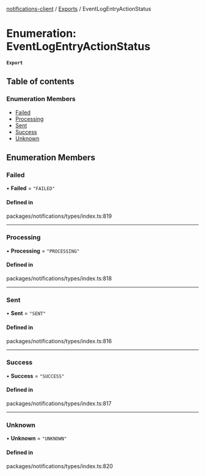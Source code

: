 [notifications-client](../README.md) / [Exports](../modules.md) / EventLogEntryActionStatus

# Enumeration: EventLogEntryActionStatus

**`Export`**

## Table of contents

### Enumeration Members

- [Failed](EventLogEntryActionStatus.md#failed)
- [Processing](EventLogEntryActionStatus.md#processing)
- [Sent](EventLogEntryActionStatus.md#sent)
- [Success](EventLogEntryActionStatus.md#success)
- [Unknown](EventLogEntryActionStatus.md#unknown)

## Enumeration Members

### Failed

• **Failed** = ``"FAILED"``

#### Defined in

packages/notifications/types/index.ts:819

___

### Processing

• **Processing** = ``"PROCESSING"``

#### Defined in

packages/notifications/types/index.ts:818

___

### Sent

• **Sent** = ``"SENT"``

#### Defined in

packages/notifications/types/index.ts:816

___

### Success

• **Success** = ``"SUCCESS"``

#### Defined in

packages/notifications/types/index.ts:817

___

### Unknown

• **Unknown** = ``"UNKNOWN"``

#### Defined in

packages/notifications/types/index.ts:820
